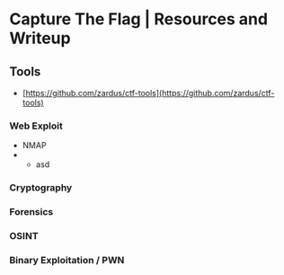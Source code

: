 # Capture The Flag | Resources and Writeup



## Tools
- [https://github.com/zardus/ctf-tools](https://github.com/zardus/ctf-tools)

### Web Exploit
- NMAP
- - asd
### Cryptography
### Forensics
### OSINT
### Binary Exploitation / PWN
